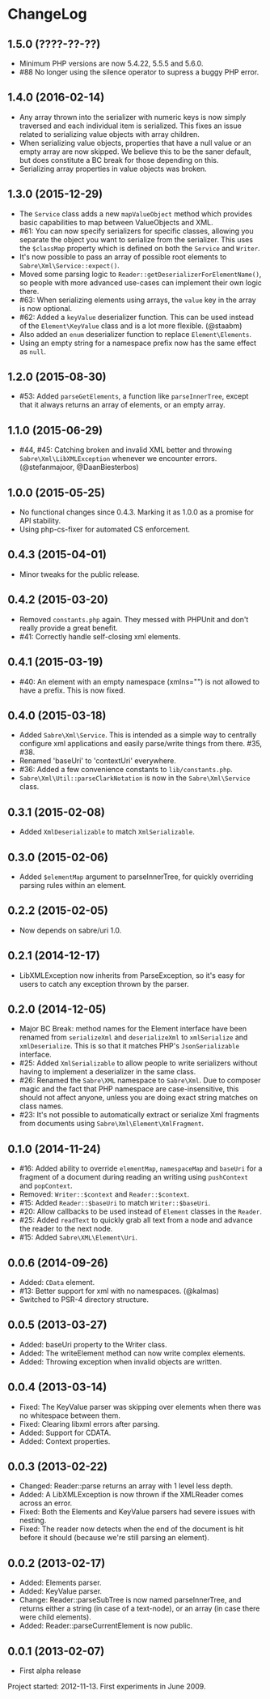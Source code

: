 ChangeLog
=========

1.5.0 (????-??-??)
------------------

* Minimum PHP versions are now 5.4.22, 5.5.5 and 5.6.0.
* #88 No longer using the silence operator to supress a buggy PHP error.


1.4.0 (2016-02-14)
------------------

* Any array thrown into the serializer with numeric keys is now simply
  traversed and each individual item is serialized. This fixes an issue
  related to serializing value objects with array children.
* When serializing value objects, properties that have a null value or an
  empty array are now skipped. We believe this to be the saner default, but
  does constitute a BC break for those depending on this.
* Serializing array properties in value objects was broken.


1.3.0 (2015-12-29)
------------------

* The `Service` class adds a new `mapValueObject` method which provides basic
  capabilities to map between ValueObjects and XML.
* #61: You can now specify serializers for specific classes, allowing you
  separate the object you want to serialize from the serializer. This uses the
  `$classMap` property which is defined on both the `Service` and `Writer`.
* It's now possible to pass an array of possible root elements to
  `Sabre\Xml\Service::expect()`.
* Moved some parsing logic to `Reader::getDeserializerForElementName()`,
  so people with more advanced use-cases can implement their own logic there.
* #63: When serializing elements using arrays, the `value` key in the array is
  now optional.
* #62: Added a `keyValue` deserializer function. This can be used instead of
  the `Element\KeyValue` class and is a lot more flexible. (@staabm)
* Also added an `enum` deserializer function to replace
  `Element\Elements`.
* Using an empty string for a namespace prefix now has the same effect as
  `null`.


1.2.0 (2015-08-30)
------------------

* #53: Added `parseGetElements`, a function like `parseInnerTree`, except
  that it always returns an array of elements, or an empty array.


1.1.0 (2015-06-29)
------------------

* #44, #45: Catching broken and invalid XML better and throwing
  `Sabre\Xml\LibXMLException` whenever we encounter errors. (@stefanmajoor,
   @DaanBiesterbos)


1.0.0 (2015-05-25)
------------------

* No functional changes since 0.4.3. Marking it as 1.0.0 as a promise for
  API stability.
* Using php-cs-fixer for automated CS enforcement.


0.4.3 (2015-04-01)
-----------------

* Minor tweaks for the public release.


0.4.2 (2015-03-20)
------------------

* Removed `constants.php` again. They messed with PHPUnit and don't really
  provide a great benefit.
* #41: Correctly handle self-closing xml elements.


0.4.1 (2015-03-19)
------------------

* #40: An element with an empty namespace (xmlns="") is not allowed to have a
  prefix. This is now fixed.


0.4.0 (2015-03-18)
------------------

* Added `Sabre\Xml\Service`. This is intended as a simple way to centrally
  configure xml applications and easily parse/write things from there. #35, #38.
* Renamed 'baseUri' to 'contextUri' everywhere.
* #36: Added a few convenience constants to `lib/constants.php`.
* `Sabre\Xml\Util::parseClarkNotation` is now in the `Sabre\Xml\Service` class.


0.3.1 (2015-02-08)
------------------

* Added `XmlDeserializable` to match `XmlSerializable`.


0.3.0 (2015-02-06)
------------------

* Added `$elementMap` argument to parseInnerTree, for quickly overriding
  parsing rules within an element.


0.2.2 (2015-02-05)
------------------

* Now depends on sabre/uri 1.0.


0.2.1 (2014-12-17)
------------------

* LibXMLException now inherits from ParseException, so it's easy for users to
  catch any exception thrown by the parser.


0.2.0 (2014-12-05)
------------------

* Major BC Break: method names for the Element interface have been renamed
  from `serializeXml` and `deserializeXml` to `xmlSerialize` and
  `xmlDeserialize`. This is so that it matches PHP's `JsonSerializable`
  interface.
* #25: Added `XmlSerializable` to allow people to write serializers without
  having to implement a deserializer in the same class.
* #26: Renamed the `Sabre\XML` namespace to `Sabre\Xml`. Due to composer magic
  and the fact that PHP namespace are case-insensitive, this should not affect
  anyone, unless you are doing exact string matches on class names.
* #23: It's not possible to automatically extract or serialize Xml fragments
  from documents using `Sabre\Xml\Element\XmlFragment`.


0.1.0 (2014-11-24)
------------------

* #16: Added ability to override `elementMap`, `namespaceMap` and `baseUri` for
  a fragment of a document during reading an writing using `pushContext` and
  `popContext`.
* Removed: `Writer::$context` and `Reader::$context`.
* #15: Added `Reader::$baseUri` to match `Writer::$baseUri`.
* #20: Allow callbacks to be used instead of `Element` classes in the `Reader`.
* #25: Added `readText` to quickly grab all text from a node and advance the
  reader to the next node.
* #15: Added `Sabre\XML\Element\Uri`.


0.0.6 (2014-09-26)
------------------

* Added: `CData` element.
* #13: Better support for xml with no namespaces. (@kalmas)
* Switched to PSR-4 directory structure.


0.0.5 (2013-03-27)
------------------

* Added: baseUri property to the Writer class.
* Added: The writeElement method can now write complex elements.
* Added: Throwing exception when invalid objects are written.


0.0.4 (2013-03-14)
------------------

* Fixed: The KeyValue parser was skipping over elements when there was no
  whitespace between them.
* Fixed: Clearing libxml errors after parsing.
* Added: Support for CDATA.
* Added: Context properties.


0.0.3 (2013-02-22)
------------------

* Changed: Reader::parse returns an array with 1 level less depth.
* Added: A LibXMLException is now thrown if the XMLReader comes across an error.
* Fixed: Both the Elements and KeyValue parsers had severe issues with
  nesting.
* Fixed: The reader now detects when the end of the document is hit before it
  should (because we're still parsing an element).


0.0.2 (2013-02-17)
------------------

* Added: Elements parser.
* Added: KeyValue parser.
* Change: Reader::parseSubTree is now named parseInnerTree, and returns either
  a string (in case of a text-node), or an array (in case there were child
  elements).
* Added: Reader::parseCurrentElement is now public.


0.0.1 (2013-02-07)
------------------

* First alpha release

Project started: 2012-11-13. First experiments in June 2009.
